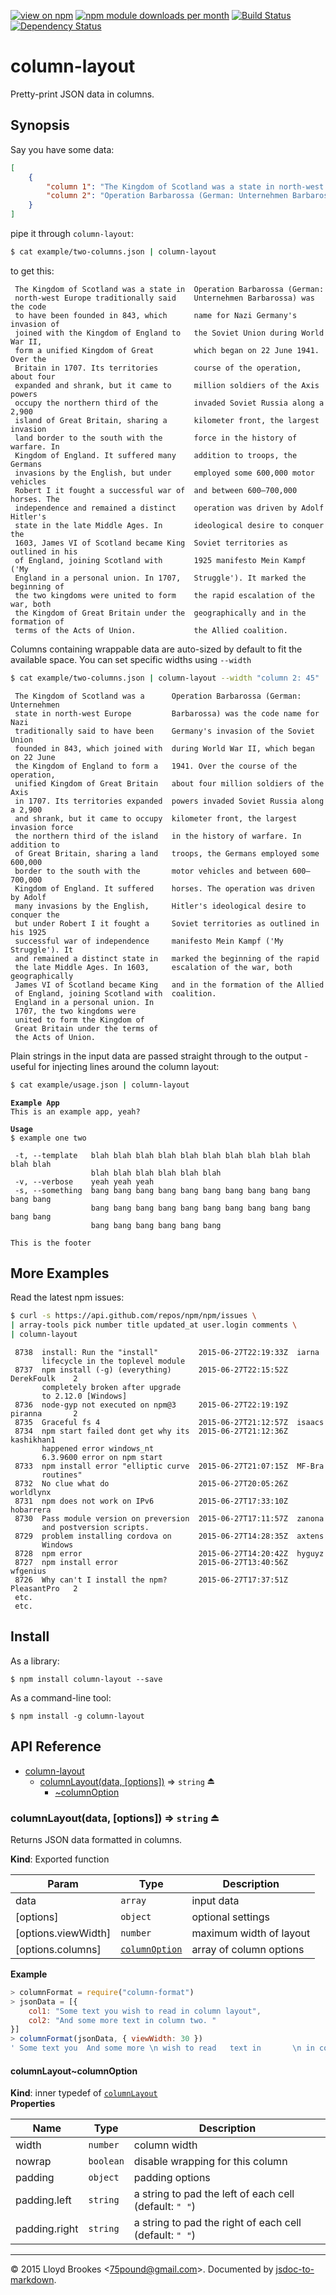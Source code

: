 [![view on npm](http://img.shields.io/npm/v/column-layout.svg)](https://www.npmjs.org/package/column-layout)
[![npm module downloads per month](http://img.shields.io/npm/dm/column-layout.svg)](https://www.npmjs.org/package/column-layout)
[![Build Status](https://travis-ci.org/75lb/column-layout.svg?branch=master)](https://travis-ci.org/75lb/column-layout)
[![Dependency Status](https://david-dm.org/75lb/column-layout.svg)](https://david-dm.org/75lb/column-layout)

# column-layout
Pretty-print JSON data in columns.

## Synopsis
Say you have some data:
```json
[
    { 
        "column 1": "The Kingdom of Scotland was a state in north-west Europe traditionally said to have been founded in 843, which joined with the Kingdom of England to form a unified Kingdom of Great Britain in 1707. Its territories expanded and shrank, but it came to occupy the northern third of the island of Great Britain, sharing a land border to the south with the Kingdom of England. It suffered many invasions by the English, but under Robert I it fought a successful war of independence and remained a distinct state in the late Middle Ages. In 1603, James VI of Scotland became King of England, joining Scotland with England in a personal union. In 1707, the two kingdoms were united to form the Kingdom of Great Britain under the terms of the Acts of Union. ", 
        "column 2": "Operation Barbarossa (German: Unternehmen Barbarossa) was the code name for Nazi Germany's invasion of the Soviet Union during World War II, which began on 22 June 1941. Over the course of the operation, about four million soldiers of the Axis powers invaded Soviet Russia along a 2,900 kilometer front, the largest invasion force in the history of warfare. In addition to troops, the Germans employed some 600,000 motor vehicles and between 600–700,000 horses. The operation was driven by Adolf Hitler's ideological desire to conquer the Soviet territories as outlined in his 1925 manifesto Mein Kampf ('My Struggle'). It marked the beginning of the rapid escalation of the war, both geographically and in the formation of the Allied coalition."
    }
]
```

pipe it through `column-layout`:
```sh
$ cat example/two-columns.json | column-layout
```

to get this:
```
 The Kingdom of Scotland was a state in  Operation Barbarossa (German:
 north-west Europe traditionally said    Unternehmen Barbarossa) was the code
 to have been founded in 843, which      name for Nazi Germany's invasion of
 joined with the Kingdom of England to   the Soviet Union during World War II,
 form a unified Kingdom of Great         which began on 22 June 1941. Over the
 Britain in 1707. Its territories        course of the operation, about four
 expanded and shrank, but it came to     million soldiers of the Axis powers
 occupy the northern third of the        invaded Soviet Russia along a 2,900
 island of Great Britain, sharing a      kilometer front, the largest invasion
 land border to the south with the       force in the history of warfare. In
 Kingdom of England. It suffered many    addition to troops, the Germans
 invasions by the English, but under     employed some 600,000 motor vehicles
 Robert I it fought a successful war of  and between 600–700,000 horses. The
 independence and remained a distinct    operation was driven by Adolf Hitler's
 state in the late Middle Ages. In       ideological desire to conquer the
 1603, James VI of Scotland became King  Soviet territories as outlined in his
 of England, joining Scotland with       1925 manifesto Mein Kampf ('My
 England in a personal union. In 1707,   Struggle'). It marked the beginning of
 the two kingdoms were united to form    the rapid escalation of the war, both
 the Kingdom of Great Britain under the  geographically and in the formation of
 terms of the Acts of Union.             the Allied coalition.
```

Columns containing wrappable data are auto-sized by default to fit the available space. You can set specific widths using `--width` 

```sh
$ cat example/two-columns.json | column-layout --width "column 2: 45"
```
```
 The Kingdom of Scotland was a      Operation Barbarossa (German: Unternehmen
 state in north-west Europe         Barbarossa) was the code name for Nazi
 traditionally said to have been    Germany's invasion of the Soviet Union
 founded in 843, which joined with  during World War II, which began on 22 June
 the Kingdom of England to form a   1941. Over the course of the operation,
 unified Kingdom of Great Britain   about four million soldiers of the Axis
 in 1707. Its territories expanded  powers invaded Soviet Russia along a 2,900
 and shrank, but it came to occupy  kilometer front, the largest invasion force
 the northern third of the island   in the history of warfare. In addition to
 of Great Britain, sharing a land   troops, the Germans employed some 600,000
 border to the south with the       motor vehicles and between 600–700,000
 Kingdom of England. It suffered    horses. The operation was driven by Adolf
 many invasions by the English,     Hitler's ideological desire to conquer the
 but under Robert I it fought a     Soviet territories as outlined in his 1925
 successful war of independence     manifesto Mein Kampf ('My Struggle'). It
 and remained a distinct state in   marked the beginning of the rapid
 the late Middle Ages. In 1603,     escalation of the war, both geographically
 James VI of Scotland became King   and in the formation of the Allied
 of England, joining Scotland with  coalition.
 England in a personal union. In
 1707, the two kingdoms were
 united to form the Kingdom of
 Great Britain under the terms of
 the Acts of Union.
```

Plain strings in the input data are passed straight through to the output - useful for injecting lines around the column layout:

```sh
$ cat example/usage.json | column-layout
```
<pre><code><strong>Example App</strong>
This is an example app, yeah?

<strong>Usage</strong>
$ example one two

 -t, --template   blah blah blah blah blah blah blah blah blah blah blah blah
                  blah blah blah blah blah blah
 -v, --verbose    yeah yeah yeah
 -s, --something  bang bang bang bang bang bang bang bang bang bang bang bang
                  bang bang bang bang bang bang bang bang bang bang bang bang
                  bang bang bang bang bang bang
                  
This is the footer
</code></pre>

## More Examples
Read the latest npm issues:
```sh
$ curl -s https://api.github.com/repos/npm/npm/issues \
| array-tools pick number title updated_at user.login comments \
| column-layout
```
```
 8738  install: Run the "install"         2015-06-27T22:19:33Z  iarna
       lifecycle in the toplevel module
 8737  npm install (-g) (everything)      2015-06-27T22:15:52Z  DerekFoulk    2
       completely broken after upgrade
       to 2.12.0 [Windows]
 8736  node-gyp not executed on npm@3     2015-06-27T22:19:19Z  piranna       2
 8735  Graceful fs 4                      2015-06-27T21:12:57Z  isaacs
 8734  npm start failed dont get why its  2015-06-27T21:12:36Z  kashikhan1
       happened error windows_nt
       6.3.9600 error on npm start
 8733  npm install error "elliptic curve  2015-06-27T21:07:15Z  MF-Bra
       routines"
 8732  No clue what do                    2015-06-27T20:05:26Z  worldlynx
 8731  npm does not work on IPv6          2015-06-27T17:33:10Z  hobarrera
 8730  Pass module version on preversion  2015-06-27T17:11:57Z  zanona
       and postversion scripts.
 8729  problem installing cordova on      2015-06-27T14:28:35Z  axtens
       Windows
 8728  npm error                          2015-06-27T14:20:42Z  hyguyz
 8727  npm install error                  2015-06-27T13:40:56Z  wfgenius
 8726  Why can't I install the npm?       2015-06-27T17:37:51Z  PleasantPro   2
 etc.
 etc.
```

## Install
As a library:

```
$ npm install column-layout --save
```

As a command-line tool:
```
$ npm install -g column-layout
```

## API Reference

* [column-layout](#module_column-layout)
  * [columnLayout(data, [options])](#exp_module_column-layout--columnLayout) ⇒ <code>string</code> ⏏
    * [~columnOption](#module_column-layout--columnLayout..columnOption)

<a name="exp_module_column-layout--columnLayout"></a>
### columnLayout(data, [options]) ⇒ <code>string</code> ⏏
Returns JSON data formatted in columns.

**Kind**: Exported function  

| Param | Type | Description |
| --- | --- | --- |
| data | <code>array</code> | input data |
| [options] | <code>object</code> | optional settings |
| [options.viewWidth] | <code>number</code> | maximum width of layout |
| [options.columns] | <code>[columnOption](#module_column-layout--columnLayout..columnOption)</code> | array of column options |

**Example**  
```js
> columnFormat = require("column-format")
> jsonData = [{
    col1: "Some text you wish to read in column layout",
    col2: "And some more text in column two. "
}]
> columnFormat(jsonData, { viewWidth: 30 })
' Some text you  And some more \n wish to read   text in       \n in column      column two.   \n layout                       \n'
```
<a name="module_column-layout--columnLayout..columnOption"></a>
#### columnLayout~columnOption
**Kind**: inner typedef of <code>[columnLayout](#exp_module_column-layout--columnLayout)</code>  
**Properties**

| Name | Type | Description |
| --- | --- | --- |
| width | <code>number</code> | column width |
| nowrap | <code>boolean</code> | disable wrapping for this column |
| padding | <code>object</code> | padding options |
| padding.left | <code>string</code> | a string to pad the left of each cell (default: `" "`) |
| padding.right | <code>string</code> | a string to pad the right of each cell (default: `" "`) |


* * *

&copy; 2015 Lloyd Brookes \<75pound@gmail.com\>. Documented by [jsdoc-to-markdown](https://github.com/jsdoc2md/jsdoc-to-markdown).
